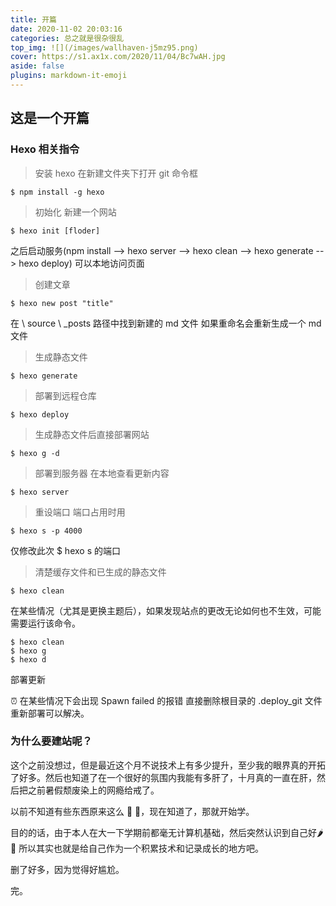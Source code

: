 ```yaml
---
title: 开篇
date: 2020-11-02 20:03:16
categories: 总之就是很杂很乱
top_img: ![](/images/wallhaven-j5mz95.png)
cover: https://s1.ax1x.com/2020/11/04/Bc7wAH.jpg
aside: false
plugins: markdown-it-emoji
---
```


## 这是一个开篇

### Hexo 相关指令

> 安装 hexo 在新建文件夹下打开 git 命令框

```
$ npm install -g hexo
```

> 初始化 新建一个网站

```
$ hexo init [floder]
```

之后启动服务(npm install --> hexo server --> hexo clean --> hexo generate --> hexo deploy) 可以本地访问页面

> 创建文章

```
$ hexo new post "title"
```

在 \ source \ _posts 路径中找到新建的 md 文件  如果重命名会重新生成一个 md 文件

> 生成静态文件

```
$ hexo generate
```

> 部署到远程仓库

```
$ hexo deploy
```

> 生成静态文件后直接部署网站

```
$ hexo g -d
```

> 部署到服务器 在本地查看更新内容

```
$ hexo server
```

> 重设端口 端口占用时用

```
$ hexo s -p 4000
```

仅修改此次 $ hexo s 的端口

> 清楚缓存文件和已生成的静态文件

```
$ hexo clean
```

在某些情况（尤其是更换主题后），如果发现站点的更改无论如何也不生效，可能需要运行该命令。

```
$ hexo clean 
$ hexo g 
$ hexo d
```

部署更新

:alarm_clock: 在某些情况下会出现 Spawn failed 的报错 直接删除根目录的 .deploy_git 文件重新部署可以解决。





### 为什么要建站呢？

这个之前没想过，但是最近这个月不说技术上有多少提升，至少我的眼界真的开拓了好多。然后也知道了在一个很好的氛围内我能有多肝了，十月真的一直在肝，然后把之前暑假颓废染上的网瘾给戒了。

以前不知道有些东西原来这么 🐂 🍺，现在知道了，那就开始学。

目的的话，由于本人在大一下学期前都毫无计算机基础，然后突然认识到自己好 ​ :hot_pepper: :baby_chick:  所以其实也就是给自己作为一个积累技术和记录成长的地方吧。

删了好多，因为觉得好尴尬。

完。
